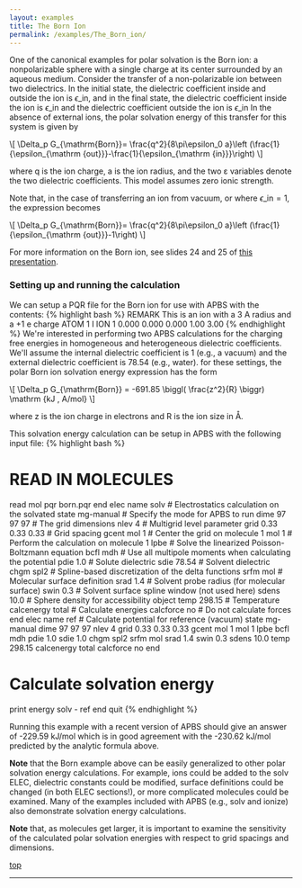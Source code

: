 ```yaml
---
layout: examples
title: The Born Ion
permalink: /examples/The_Born_ion/
---
```

<a id="topcall"></a>
One of the canonical examples for polar solvation is the Born ion: a nonpolarizable sphere with a single charge at its center surrounded by an aqueous medium. Consider the transfer of a non-polarizable ion between two dielectrics. In the initial state, the dielectric coefficient inside and outside the ion is $\epsilon\_{\mathrm {in}}$, and in the final state, the dielectric coefficient inside the ion is $\epsilon\_{\mathrm {in}}$ and the dielectric coefficient outside the ion is $\epsilon\_{\mathrm {in}}$ In the absence of external ions, the polar solvation energy of this transfer for this system is given by

\\[ \Delta\_p G\_{\mathrm{Born}}= \frac{q^2}{8\pi\epsilon\_0 a}\left (\frac{1}{\epsilon\_{\mathrm {out}}}-\frac{1}{\epsilon\_{\mathrm {in}}}\right) \\]

where q is the ion charge, a is the ion radius, and the two ε variables denote the two dielectric coefficients. This model assumes zero ionic strength.

Note that, in the case of transferring an ion from vacuum, or where $\epsilon\_{\mathrm {in}} = 1$, the expression becomes

\\[ \Delta\_p G\_{\mathrm{Born}}= \frac{q^2}{8\pi\epsilon\_0 a}\left (\frac{1}{\epsilon\_{\mathrm {out}}}-1\right) \\]

For more information on the Born ion, see slides 24 and 25 of <a href="http://www.poissonboltzmann.org/docs/2008-12_workshop_lecture.pdf">this presentation</a>.


### Setting up and running the calculation

We can setup a PQR file for the Born ion for use with APBS with the contents:
{% highlight bash %}
REMARK  This is an ion with a 3 A radius and a +1 e charge
ATOM      1   I  ION     1 0.000   0.000   0.000  1.00 3.00
{% endhighlight %}
We're interested in performing two APBS calculations for the charging free energies in homogeneous and heterogeneous dielectric coefficients. We'll assume the internal dielectric coefficient is 1 (e.g., a vacuum) and the external dielectric coefficient is 78.54 (e.g., water). for these settings, the polar Born ion solvation energy expression has the form

\\[ \Delta_p G_{\mathrm{Born}} = -691.85 \biggl( \frac{z^2}{R} \biggr) \mathrm {kJ \, A/mol} \\]

where z is the ion charge in electrons and R is the ion size in Å.

This solvation energy calculation can be setup in APBS with the following input file:
{% highlight bash %}
# READ IN MOLECULES
read
	mol pqr born.pqr
end
elec name solv # Electrostatics calculation on the solvated state
	mg-manual # Specify the mode for APBS to run
	dime 97 97 97 # The grid dimensions
	nlev 4 # Multigrid level parameter
	grid 0.33 0.33 0.33 # Grid spacing
	gcent mol 1 # Center the grid on molecule 1
	mol 1 # Perform the calculation on molecule 1
	lpbe # Solve the linearized Poisson-Boltzmann equation
	bcfl mdh # Use all multipole moments when calculating the potential
	pdie 1.0 # Solute dielectric
	sdie 78.54 # Solvent dielectric
	chgm spl2 # Spline-based discretization of the delta functions
	srfm mol # Molecular surface definition
	srad 1.4 # Solvent probe radius (for molecular surface)
	swin 0.3 # Solvent surface spline window (not used here)
	sdens 10.0 # Sphere density for accessibility object
	temp 298.15 # Temperature
	calcenergy total # Calculate energies
	calcforce no # Do not calculate forces
end
elec name ref # Calculate potential for reference (vacuum) state
	mg-manual
	dime 97 97 97
	nlev 4
	grid 0.33 0.33 0.33
	gcent mol 1
	mol 1
	lpbe
	bcfl mdh
	pdie 1.0
	sdie 1.0
	chgm spl2
	srfm mol
	srad 1.4
	swin 0.3
	sdens 10.0
	temp 298.15
	calcenergy total
	calcforce no
end
# Calculate solvation energy
print energy solv - ref end
quit
{% endhighlight %}

Running this example with a recent version of APBS should give an answer of -229.59 kJ/mol which is in good agreement with the -230.62 kJ/mol predicted by the analytic formula above.

**Note** that the Born example above can be easily generalized to other polar solvation energy calculations. For example, ions could be added to the solv ELEC, dielectric constants could be modified, surface definitions could be changed (in both ELEC sections!), or more complicated molecules could be examined. Many of the examples included with APBS (e.g., solv and ionize) also demonstrate solvation energy calculations.

**Note** that, as molecules get larger, it is important to examine the sensitivity of the calculated polar solvation energies with respect to grid spacings and dimensions.

<a data-scroll href="#topcall">top</a>
<hr/>







<script type="text/x-mathjax-config">
  MathJax.Hub.Config({
    tex2jax: {inlineMath: [['$','$'], ['\\(','\\)']]}
  });
</script>
<script type="text/javascript"
  src="http://cdn.mathjax.org/mathjax/latest/MathJax.js?config=TeX-AMS-MML_HTMLorMML">
</script>
































